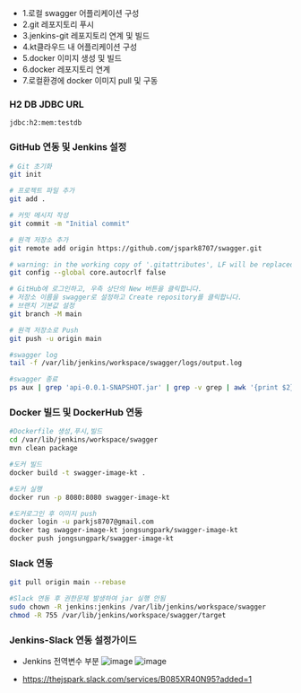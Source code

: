 - 1.로컬 swagger 어플리케이션 구성  
- 2.git 레포지토리 푸시  
- 3.jenkins-git 레포지토리 연계 및 빌드  
- 4.kt클라우드 내 어플리케이션 구성  
- 5.docker 이미지 생성 및 빌드  
- 6.docker 레포지토리 연계  
- 7.로컬환경에 docker 이미지 pull 및 구동  

### H2 DB JDBC URL
```
jdbc:h2:mem:testdb
```

### GitHub 연동 및 Jenkins 설정
```bash
# Git 초기화
git init

# 프로젝트 파일 추가
git add .

# 커밋 메시지 작성
git commit -m "Initial commit"

# 원격 저장소 추가
git remote add origin https://github.com/jspark8707/swagger.git

# warning: in the working copy of '.gitattributes', LF will be replaced by CRLF the next time Git touches it 
git config --global core.autocrlf false

# GitHub에 로그인하고, 우측 상단의 New 버튼을 클릭합니다.
# 저장소 이름을 swagger로 설정하고 Create repository를 클릭합니다.
# 브랜치 기본값 설정
git branch -M main

# 원격 저장소로 Push
git push -u origin main

#swagger log
tail -f /var/lib/jenkins/workspace/swagger/logs/output.log

#swagger 종료
ps aux | grep 'api-0.0.1-SNAPSHOT.jar' | grep -v grep | awk '{print $2}' | xargs kill
```
### Docker 빌드 및 DockerHub 연동 
```bash
#Dockerfile 생성,푸시,빌드
cd /var/lib/jenkins/workspace/swagger
mvn clean package

#도커 빌드
docker build -t swagger-image-kt .

#도커 실행
docker run -p 8080:8080 swagger-image-kt

#도커로그인 후 이미지 push
docker login -u parkjs8707@gmail.com
docker tag swagger-image-kt jongsungpark/swagger-image-kt
docker push jongsungpark/swagger-image-kt

```
### Slack 연동 
```bash
git pull origin main --rebase

#Slack 연동 후 권한문제 발생하여 jar 실행 안됨
sudo chown -R jenkins:jenkins /var/lib/jenkins/workspace/swagger
chmod -R 755 /var/lib/jenkins/workspace/swagger/target
```
### Jenkins-Slack 연동 설정가이드
- Jenkins 전역변수 부분
![image](https://github.com/user-attachments/assets/573489c5-873d-4ec6-8641-0ab7153733c9)
![image](https://github.com/user-attachments/assets/806dc4f2-0926-4a37-8d83-a10983839720)

- https://thejspark.slack.com/services/B085XR40N95?added=1
